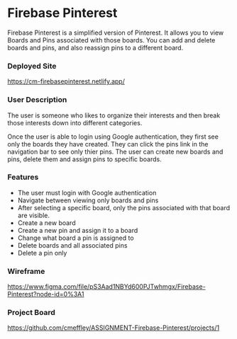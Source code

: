 # Firebase Pinterest

Firebase Pinterest is a simplified version of Pinterest. It allows you to view Boards and Pins associated with those boards. You can add and delete boards and pins, and also reassign pins to a different board.

### Deployed Site

https://cm-firebasepinterest.netlify.app/

### User Description

The user is someone who likes to organize their interests and then break those interests down into different categories.


Once the user is able to login using Google authentication, they first see only the boards they have created. They can click the pins link in the navigation bar to see only thier pins. The user can create new boards and pins, delete them and assign pins to specific boards. 

### Features
 - The user must login with Google authentication
 - Navigate between viewing only boards and pins
 - After selecting a specific board, only the pins associated with that board are visible.
 - Create a new board
 - Create a new pin and assign it to a board
 - Change what board a pin is assigned to
 - Delete boards and all associated pins
 - Delete a pin only

 ### Wireframe 
https://www.figma.com/file/pS3Aad1NBYd600PJTwhmgx/Firebase-Pinterest?node-id=0%3A1

### Project Board

https://github.com/cmeffley/ASSIGNMENT-Firebase-Pinterest/projects/1
